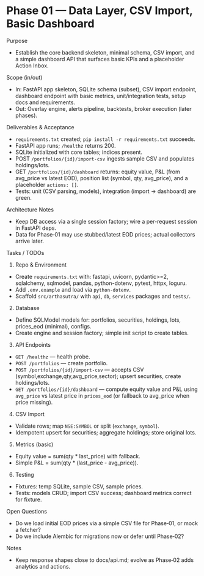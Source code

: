 # Phase 01 — Data Layer, CSV Import, Basic Dashboard

Purpose

- Establish the core backend skeleton, minimal schema, CSV import, and a simple dashboard API that surfaces basic KPIs and a placeholder Action Inbox.

Scope (in/out)

- In: FastAPI app skeleton, SQLite schema (subset), CSV import endpoint, dashboard endpoint with basic metrics, unit/integration tests, setup docs and requirements.
- Out: Overlay engine, alerts pipeline, backtests, broker execution (later phases).

Deliverables & Acceptance

- `requirements.txt` created; `pip install -r requirements.txt` succeeds.
- FastAPI app runs; `/healthz` returns 200.
- SQLite initialized with core tables; indices present.
- POST `/portfolios/{id}/import-csv` ingests sample CSV and populates holdings/lots.
- GET `/portfolios/{id}/dashboard` returns: equity value, P&L (from avg_price vs latest EOD), position list (symbol, qty, avg_price), and a placeholder `actions: []`.
- Tests: unit (CSV parsing, models), integration (import → dashboard) are green.

Architecture Notes

- Keep DB access via a single session factory; wire a per-request session in FastAPI deps.
- Data for Phase‑01 may use stubbed/latest EOD prices; actual collectors arrive later.

Tasks / TODOs

1) Repo & Environment
- Create `requirements.txt` with: fastapi, uvicorn, pydantic>=2, sqlalchemy, sqlmodel, pandas, python-dotenv, pytest, httpx, loguru.
- Add `.env.example` and load via `python-dotenv`.
- Scaffold `src/arthasutra/` with `api`, `db`, `services` packages and `tests/`.

2) Database
- Define SQLModel models for: portfolios, securities, holdings, lots, prices_eod (minimal), configs.
- Create engine and session factory; simple init script to create tables.

3) API Endpoints
- `GET /healthz` — health probe.
- `POST /portfolios` — create portfolio.
- `POST /portfolios/{id}/import-csv` — accepts CSV (symbol,exchange,qty,avg_price,sector); upsert securities, create holdings/lots.
- `GET /portfolios/{id}/dashboard` — compute equity value and P&L using `avg_price` vs latest price in `prices_eod` (or fallback to avg_price when price missing).

4) CSV Import
- Validate rows; map `NSE:SYMBOL` or split (`exchange`, `symbol`).
- Idempotent upsert for securities; aggregate holdings; store original lots.

5) Metrics (basic)
- Equity value = sum(qty * last_price) with fallback.
- Simple P&L = sum(qty * (last_price - avg_price)).

6) Testing
- Fixtures: temp SQLite, sample CSV, sample prices.
- Tests: models CRUD; import CSV success; dashboard metrics correct for fixture.

Open Questions

- Do we load initial EOD prices via a simple CSV file for Phase‑01, or mock a fetcher?
- Do we include Alembic for migrations now or defer until Phase‑02?

Notes

- Keep response shapes close to docs/api.md; evolve as Phase‑02 adds analytics and actions.

